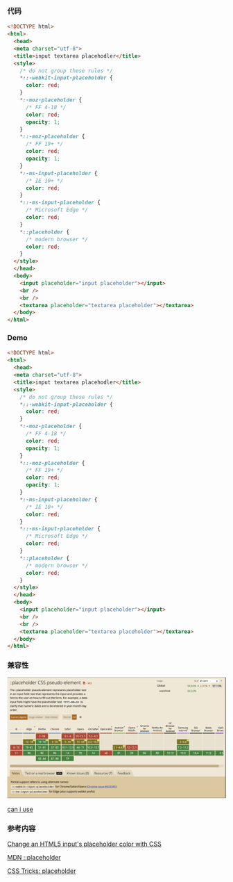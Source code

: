 ### 代码

```html
<!DOCTYPE html>
<html>
  <head>
  <meta charset="utf-8">
  <title>input textarea placehodler</title>
  <style>
    /* do not group these rules */
    *::-webkit-input-placeholder {
      color: red;
    }
    *:-moz-placeholder {
      /* FF 4-18 */
      color: red;
      opacity: 1;
    }
    *::-moz-placeholder {
      /* FF 19+ */
      color: red;
      opacity: 1;
    }
    *:-ms-input-placeholder {
      /* IE 10+ */
      color: red;
    }
    *::-ms-input-placeholder {
      /* Microsoft Edge */
      color: red;
    }
    *::placeholder {
      /* modern browser */
      color: red;
    }
  </style>
  </head>
  <body>
    <input placeholder="input placeholder"></input>
    <br />
    <br />
    <textarea placeholder="textarea placeholder"></textarea>
  </body>
</html>
```

### Demo

```html
<!DOCTYPE html>
<html>
  <head>
  <meta charset="utf-8">
  <title>input textarea placehodler</title>
  <style>
    /* do not group these rules */
    *::-webkit-input-placeholder {
      color: red;
    }
    *:-moz-placeholder {
      /* FF 4-18 */
      color: red;
      opacity: 1;
    }
    *::-moz-placeholder {
      /* FF 19+ */
      color: red;
      opacity: 1;
    }
    *:-ms-input-placeholder {
      /* IE 10+ */
      color: red;
    }
    *::-ms-input-placeholder {
      /* Microsoft Edge */
      color: red;
    }
    *::placeholder {
      /* modern browser */
      color: red;
    }
  </style>
  </head>
  <body>
    <input placeholder="input placeholder"></input>
    <br />
    <br />
    <textarea placeholder="textarea placeholder"></textarea>
  </body>
</html>
```

### 兼容性

![can-i-use-placeholder.png](./images/can-i-use-placeholder.png)

[can i use](https://caniuse.com/?search=%3A%3Aplaceholder)

### 参考内容

[Change an HTML5 input's placeholder color with CSS](https://stackoverflow.com/questions/2610497/change-an-html5-inputs-placeholder-color-with-css)

[MDN ::placeholder](https://developer.mozilla.org/zh-CN/docs/Web/CSS/::placeholder)

[CSS Tricks: placeholder](https://css-tricks.com/almanac/selectors/p/placeholder/)

